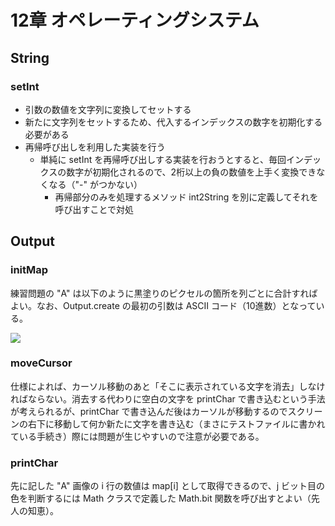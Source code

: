 # 12章 オペレーティングシステム

## String

### setInt

- 引数の数値を文字列に変換してセットする
- 新たに文字列をセットするため、代入するインデックスの数字を初期化する必要がある
- 再帰呼び出しを利用した実装を行う
  - 単純に setInt を再帰呼び出しする実装を行おうとすると、毎回インデックスの数字が初期化されるので、2桁以上の負の数値を上手く変換できなくなる（"-" がつかない）
    - 再帰部分のみを処理するメソッド int2String を別に定義してそれを呼び出すことで対処

## Output

### initMap

練習問題の "A" は以下のように黒塗りのピクセルの箇所を列ごとに合計すればよい。なお、Output.create の最初の引数は ASCII コード（10進数）となっている。

![](https://user-images.githubusercontent.com/61448492/91246656-63db2c80-e78b-11ea-9a1e-b04abfa8e13b.png)

### moveCursor

仕様によれば、カーソル移動のあと「そこに表示されている文字を消去」しなければならない。消去する代わりに空白の文字を printChar で書き込むという手法が考えられるが、printChar で書き込んだ後はカーソルが移動するのでスクリーンの右下に移動して何か新たに文字を書き込む（まさにテストファイルに書かれている手続き）際には問題が生じやすいので注意が必要である。

### printChar

先に記した "A" 画像の i 行の数値は map[i] として取得できるので、j ビット目の色を判断するには Math クラスで定義した Math.bit 関数を呼び出すとよい（先人の知恵）。
